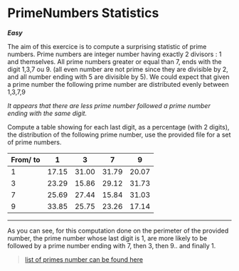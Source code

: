 # PrimeNumbers Statistics


**_Easy_**

The aim of this exercice is to compute a surprising statistic of prime numbers.
Prime numbers are integer number having exactly 2 divisors : 1 and themselves.
All prime numbers greater or equal than 7, ends with the digit 1,3,7 ou 9.
(all even number are not prime since they are divisible by 2, and all number ending with 5 are divisible by 5).
We could expect that given a prime number the following prime number are distributed evenly between 1,3,7,9

_It appears that there are less prime number followed a prime number ending with the same digit._

Compute a table showing for each last digit, as a percentage (with 2 digits), the distribution of the following prime number, use the provided file for a set of prime numbers.


| From/ to | 1 | 3 | 7 | 9 |
|-|-|-|-|-|
| 1 | 17.15 | 31.00 | 31.79 | 20.07 |
| 3 | 23.29 | 15.86 | 29.12 | 31.73 |
| 7 | 25.69 | 27.44 | 15.84 | 31.03 |
| 9 | 33.85 | 25.75 | 23.26 | 17.14 |
-------------------------------------------

As you can see, for this computation done on the perimeter of the provided number,
the prime number whose last digit is 1, are more likely to be followed by a prime number ending with 7, then 3, then 9.. and finally 1.

> [list of primes number can be found here](https://github.com/geleouet/exercices/raw/master/primeStatistics/primes.txt)
